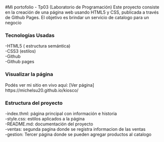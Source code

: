 #Mi portofolio - Tp03 (Laboratorio de Programación)
Este proyecto consiste en la creación de una página web usando HTML5 y CSS, publicada a través de Github Pages. El objetivo es brindar un servicio de catalogo para un negocio
### Tecnologías Usadas
-HTML5 ( estructura semántica)
<br>
-CSS3 (estilos)
<br>
-Github
<br>
-Github pages
<h3> Visualizar la página</h3>
Podés ver mi sitio en vivo aquí: [Ver página] https://michelsu20.github.io/kiosco/
<h3>Estructura del proyecto</h3>
-index.thml: página principal con información e historia<br>
-style.css: estilos aplicados a la página<br>
-README.md: documentación del proyecto<br>
-ventas: segunda pagina donde se registra informacion de las ventas <br>
-gestion: Tercer página donde se pueden agregar productos al catalogo <br>
